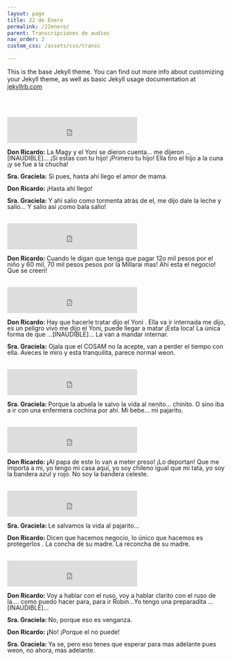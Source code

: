 ```yaml
---
layout: page
title: 22 de Enero
permalink: /22enero/
parent: Transcripciones de audios
nav_order: 2
custom_css: /assets/css/transc

---
```


This is the base Jekyll theme. You can find out more info about customizing your Jekyll theme, as well as basic Jekyll usage documentation at [jekyllrb.com](https://jekyllrb.com/)

<br><br>

<div class="Div_a">
<div><iframe width="300" height="60" src="https://vocaroo.com/embed/17TG4DSRlgms?autoplay=0" frameborder="0" allow="autoplay"></iframe></div>
<p style='line-height: 100%;text-align: left;'><strong>Don Ricardo:</strong> La Magy y el Yoni se dieron cuenta... me dijeron ...[INAUDIBLE]... &iexcl;Si estas con tu hijo! &iexcl;Primero tu hijo! Ella tiro el hijo a la cuna &iexcl;y se fue a la chucha!</p>
<p style='line-height: 100%;text-align: left;'></p>
<p style='line-height: 100%;text-align: left;'><strong>Sra. Graciela:</strong> Si pues, hasta ah&iacute; llego el amor de mama.</p>
<p style='line-height: 100%;text-align: left;'></p>
<p style='line-height: 100%;text-align: left;'><strong>Don Ricardo:&nbsp;</strong><span style="font-weight: normal;">&iexcl;H</span>asta ah&iacute; llego!</p>
<p style='line-height: 100%;text-align: left;'></p>
<p style='line-height: 100%;text-align: left;'><strong>Sra. Graciela:&nbsp;</strong><span style="font-weight: normal;">Y</span><strong>&nbsp;</strong>ah&iacute; salio como tormenta atr&aacute;s de el, me dijo dale la leche y salio&hellip; Y salio as&iacute; &iexcl;como bala salio!</p>
</div>
<br>

<div class="Div_a">
<div><iframe width="300" height="60" src="https://vocaroo.com/embed/17TG4DSRlgms?autoplay=0" frameborder="0" allow="autoplay"></iframe></div>
<p style='line-height: 100%;text-align: left;'><strong>Don Ricardo:&nbsp;</strong><span style="font-weight: normal;">C</span>uando le digan que tenga que pagar 12o mil pesos por el ni&ntilde;o y 60 mil, 70 mil pesos pesos por la Millarai mas! Ah&iacute; esta el negocio! Que se creen!</p>
</div>
<br>

<div class="Div_a">
<div><iframe width="300" height="60" src="https://vocaroo.com/embed/17TG4DSRlgms?autoplay=0" frameborder="0" allow="autoplay"></iframe></div>
<p style='line-height: 100%;text-align: left;'><strong>Don Ricardo:&nbsp;</strong>Hay que hacerle tratar dijo el Yoni . Ella va ir internada me dijo, es un peligro vivo me dijo el Yoni, puede llegar a matar &iexcl;Esta loca! La &uacute;nica forma de que ...[INAUDIBLE]... La van a mandar internar.</p>
<p style='line-height: 100%;text-align: left;'></p>
<p style='line-height: 100%;text-align: left;'><strong>Sra. Graciela:</strong> Ojala que el COSAM no la acepte, van a perder el tiempo con ella. Aveces le miro y esta tranquilita, parece normal weon.</p>
</div>
<br>


<div class="Div_a">
<div><iframe width="300" height="60" src="https://vocaroo.com/embed/1958etSyTPd4?autoplay=0" frameborder="0" allow="autoplay"></iframe></div>
<p style='line-height: 100%;text-align: left;'><strong>Sra. Graciela:&nbsp;</strong><span style="font-weight: normal;">P</span>orque la abuela le salvo la vida al nenito... chinito. O sino iba a ir con una enfermera cochina por ah&iacute;. Mi bebe... mi pajarito.</p>
</div>
<br>

<div class="Div_a">
<div><iframe width="300" height="60" src="https://vocaroo.com/embed/17TG4DSRlgms?autoplay=0" frameborder="0" allow="autoplay"></iframe></div>
<p style='line-height: 100%;text-align: left;'><strong>Don Ricardo: &iexcl;</strong><span style="font-weight: normal;">A</span>l papa de este lo van a meter preso! &iexcl;Lo deportan! Que me importa a mi, yo tengo mi casa aqu&iacute;, yo soy chileno igual que mi tata, yo soy la bandera azul y rojo. No soy la bandera celeste.</p>
</div>
<br>

<div class="Div_a">
<div><iframe width="300" height="60" src="https://vocaroo.com/embed/17TG4DSRlgms?autoplay=0" frameborder="0" allow="autoplay"></iframe></div>
<p style='line-height: 100%;text-align: left;'><strong>Sra. Graciela:&nbsp;</strong><span style="font-weight: normal;">L</span>e salvamos la vida al pajarito&hellip;</p>
<p style='line-height: 100%;text-align: left;'></p>
<p style='line-height: 100%;text-align: left;'><strong>Don Ricardo:&nbsp;</strong><span style="font-weight: normal;">D</span>icen que hacemos negocio, lo &uacute;nico que hacemos es protegerlos . La concha de su madre. La reconcha de su madre.</p>
</div>
<br>

<div class="Div_a">
<div><iframe width="300" height="60" src="https://vocaroo.com/embed/17TG4DSRlgms?autoplay=0" frameborder="0" allow="autoplay"></iframe></div>
<p style='line-height: 100%;text-align: left;'><strong>Don Ricardo:&nbsp;</strong><span style="font-weight: normal;">V</span>oy a hablar con el ruso, voy a hablar clarito con el ruso de la&hellip;. como puedo hacer para, para ir Robin&hellip;Yo tengo una preparadita ...[INAUDIBLE]...</p>
<p style='line-height: 100%;text-align: left;'></p>
<p style='line-height: 100%;text-align: left;'><strong>Sra. Graciela:&nbsp;</strong><span style="font-weight: normal;">N</span>o, porque eso es venganza.</p>
<p style='line-height: 100%;text-align: left;'></p>
<p style='line-height: 100%;text-align: left;'><strong>Don Ricardo: &iexcl;</strong><span style="font-weight: normal;">N</span>o! &iexcl;Porque el no puede!</p>
<p style='line-height: 100%;text-align: left;'></p>
<p style='line-height: 100%;text-align: left;'><strong>Sra. Graciela:&nbsp;</strong><span style="font-weight: normal;">Y</span>a se, pero eso tenes que esperar para mas adelante pues weon, no ahora, mas adelante.</p>
</div>
<br>


